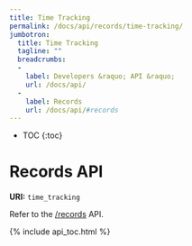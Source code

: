 ```yaml
---
title: Time Tracking
permalink: /docs/api/records/time-tracking/
jumbotron:
  title: Time Tracking
  tagline: ""
  breadcrumbs:
  -
    label: Developers &raquo; API &raquo;
    url: /docs/api/
  -
    label: Records
    url: /docs/api/#records
---
```


* TOC
{:toc}

# Records API

**URI:** `time_tracking`

Refer to the [/records](/docs/api/modules/records/) API.

{% include api_toc.html %}
